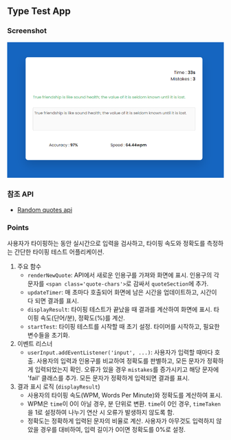 ## Type Test App

### Screenshot

![screenshot](screenshot.png)

### 참조 API

- [Random quotes api](https://api.quotable.io/random?minLength=80&maxLength=100)

### Points

사용자가 타이핑하는 동안 실시간으로 입력을 검사하고, 타이핑 속도와 정확도를 측정하는 간단한 타이핑 테스트 어플리케이션.

1. 주요 함수
   - `renderNewQuote`: API에서 새로운 인용구를 가져와 화면에 표시. 인용구의 각 문자를 `<span class='quote-chars'>`로 감싸서 `quoteSection`에 추가.
   - `updateTimer`: 매 초마다 호출되어 화면에 남은 시간을 업데이트하고, 시간이 다 되면 결과를 표시.
   - `displayResult`: 타이핑 테스트가 끝났을 때 결과를 계산하여 화면에 표시. 타이핑 속도(단어/분), 정확도(%)를 계산.
   - `startTest`: 타이핑 테스트를 시작할 때 초기 설정. 타이머를 시작하고, 필요한 변수들을 초기화.
2. 이벤트 리스너
   - `userInput.addEventListener('input', ...)`: 사용자가 입력할 때마다 호출. 사용자의 입력과 인용구를 비교하여 정확도를 판별하고, 모든 문자가 정확하게 입력되었는지 확인. 오류가 있을 경우 `mistakes`를 증가시키고 해당 문자에 'fail' 클래스를 추가. 모든 문자가 정확하게 입력되면 결과를 표시.
3. 결과 표시 로직 (`displayResult`)
   - 사용자의 타이핑 속도(WPM, Words Per Minute)와 정확도를 계산하여 표시.
   - WPM은 `time`이 0이 아닐 경우, 분 단위로 변환. `time`이 0인 경우, `timeTaken`을 1로 설정하여 나누기 연산 시 오류가 발생하지 않도록 함.
   - 정확도는 정확하게 입력된 문자의 비율로 계산. 사용자가 아무것도 입력하지 않았을 경우를 대비하여, 입력 길이가 0이면 정확도를 0%로 설정.
